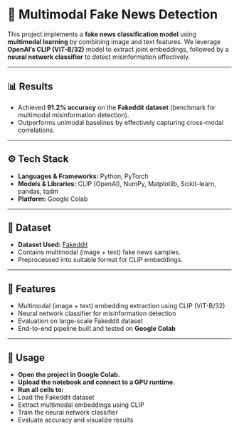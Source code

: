 # 📰 Multimodal Fake News Detection  

This project implements a **fake news classification model** using **multimodal learning** by combining image and text features. We leverage **OpenAI’s CLIP (ViT-B/32)** model to extract joint embeddings, followed by a **neural network classifier** to detect misinformation effectively.  

---

## 📊 Results  
- Achieved **91.2% accuracy** on the **Fakeddit dataset** (benchmark for multimodal misinformation detection).  
- Outperforms unimodal baselines by effectively capturing cross-modal correlations.  

---

## ⚙️ Tech Stack  
- **Languages & Frameworks:** Python, PyTorch  
- **Models & Libraries:** CLIP (OpenAI), NumPy, Matplotlib, Scikit-learn, pandas, tqdm  
- **Platform:** Google Colab  

---

## 📂 Dataset  
- **Dataset Used:** [Fakeddit](https://github.com/entitize/Fakeddit)  
- Contains multimodal (image + text) fake news samples.  
- Preprocessed into suitable format for CLIP embeddings.  

---

## 🚀 Features  
- Multimodal (image + text) embedding extraction using CLIP (ViT-B/32)  
- Neural network classifier for misinformation detection  
- Evaluation on large-scale Fakeddit dataset  
- End-to-end pipeline built and tested on **Google Colab**  

---

## 📖 Usage
- **Open the project in Google Colab.**
- **Upload the notebook and connect to a GPU runtime.**
- **Run all cells to:**
- Load the Fakeddit dataset
- Extract multimodal embeddings using CLIP
- Train the neural network classifier
- Evaluate accuracy and visualize results
